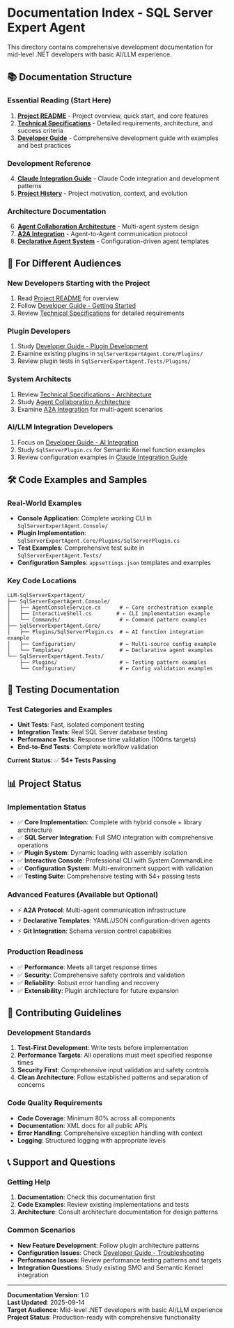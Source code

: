 # Documentation Index - SQL Server Expert Agent

This directory contains comprehensive development documentation for mid-level .NET developers with basic AI/LLM experience.

## 📚 Documentation Structure

### Essential Reading (Start Here)
1. **[Project README](../README.md)** - Project overview, quick start, and core features
2. **[Technical Specifications](specifications/technical-specifications.md)** - Detailed requirements, architecture, and success criteria
3. **[Developer Guide](development/developer-guide.md)** - Comprehensive development guide with examples and best practices

### Development Reference
4. **[Claude Integration Guide](development/claude-integration.md)** - Claude Code integration and development patterns
5. **[Project History](specifications/project-history.md)** - Project motivation, context, and evolution

### Architecture Documentation
6. **[Agent Collaboration Architecture](architecture/agent-collaboration-architecture.md)** - Multi-agent system design
7. **[A2A Integration](architecture/a2a-integration.md)** - Agent-to-Agent communication protocol
8. **[Declarative Agent System](architecture/declarative-agent-system.md)** - Configuration-driven agent templates

## 🎯 For Different Audiences

### **New Developers Starting with the Project**
1. Read [Project README](../README.md) for overview
2. Follow [Developer Guide - Getting Started](development/developer-guide.md#getting-started)
3. Review [Technical Specifications](specifications/technical-specifications.md) for detailed requirements

### **Plugin Developers**
1. Study [Developer Guide - Plugin Development](development/developer-guide.md#plugin-development)
2. Examine existing plugins in `SqlServerExpertAgent.Core/Plugins/`
3. Review plugin tests in `SqlServerExpertAgent.Tests/Plugins/`

### **System Architects**
1. Review [Technical Specifications - Architecture](specifications/technical-specifications.md#architecture-specifications)
2. Study [Agent Collaboration Architecture](architecture/agent-collaboration-architecture.md)
3. Examine [A2A Integration](architecture/a2a-integration.md) for multi-agent scenarios

### **AI/LLM Integration Developers**
1. Focus on [Developer Guide - AI Integration](development/developer-guide.md#ai-integration-with-semantic-kernel)
2. Study `SqlServerPlugin.cs` for Semantic Kernel function examples
3. Review configuration examples in [Claude Integration Guide](development/claude-integration.md)

## 🛠️ Code Examples and Samples

### Real-World Examples
- **Console Application**: Complete working CLI in `SqlServerExpertAgent.Console/`
- **Plugin Implementation**: `SqlServerExpertAgent.Core/Plugins/SqlServerPlugin.cs`
- **Test Examples**: Comprehensive test suite in `SqlServerExpertAgent.Tests/`
- **Configuration Samples**: `appsettings.json` templates and examples

### Key Code Locations
```
LLM-SqlServerExpertAgent/
├── SqlServerExpertAgent.Console/
│   ├── AgentConsoleService.cs      # ← Core orchestration example
│   ├── InteractiveShell.cs        # ← CLI implementation example
│   └── Commands/                   # ← Command pattern examples
├── SqlServerExpertAgent.Core/
│   ├── Plugins/SqlServerPlugin.cs  # ← AI function integration example
│   ├── Configuration/              # ← Multi-source config example
│   └── Templates/                  # ← Declarative agent examples
└── SqlServerExpertAgent.Tests/
    ├── Plugins/                    # ← Testing pattern examples
    └── Configuration/              # ← Config validation examples
```

## 🧪 Testing Documentation

### Test Categories and Examples
- **Unit Tests**: Fast, isolated component testing
- **Integration Tests**: Real SQL Server database testing  
- **Performance Tests**: Response time validation (100ms targets)
- **End-to-End Tests**: Complete workflow validation

**Current Status**: ✅ **54+ Tests Passing**

## 📊 Project Status

### Implementation Status
- ✅ **Core Implementation**: Complete with hybrid console + library architecture
- ✅ **SQL Server Integration**: Full SMO integration with comprehensive operations
- ✅ **Plugin System**: Dynamic loading with assembly isolation
- ✅ **Interactive Console**: Professional CLI with System.CommandLine
- ✅ **Configuration System**: Multi-environment support with validation
- ✅ **Testing Suite**: Comprehensive testing with 54+ passing tests

### Advanced Features (Available but Optional)
- ⚡ **A2A Protocol**: Multi-agent communication infrastructure
- ⚡ **Declarative Templates**: YAML/JSON configuration-driven agents
- ⚡ **Git Integration**: Schema version control capabilities

### Production Readiness
- ✅ **Performance**: Meets all target response times
- ✅ **Security**: Comprehensive safety controls and validation  
- ✅ **Reliability**: Robust error handling and recovery
- ✅ **Extensibility**: Plugin architecture for future expansion

## 🤝 Contributing Guidelines

### Development Standards
1. **Test-First Development**: Write tests before implementation
2. **Performance Targets**: All operations must meet specified response times
3. **Security First**: Comprehensive input validation and safety controls
4. **Clean Architecture**: Follow established patterns and separation of concerns

### Code Quality Requirements
- **Code Coverage**: Minimum 80% across all components
- **Documentation**: XML docs for all public APIs
- **Error Handling**: Comprehensive exception handling with context
- **Logging**: Structured logging with appropriate levels

## 📞 Support and Questions

### Getting Help
1. **Documentation**: Check this documentation first
2. **Code Examples**: Review existing implementations and tests
3. **Architecture**: Consult architecture documentation for design patterns

### Common Scenarios
- **New Feature Development**: Follow plugin architecture patterns
- **Configuration Issues**: Check [Developer Guide - Troubleshooting](development/developer-guide.md#troubleshooting)  
- **Performance Issues**: Review performance testing patterns and targets
- **Integration Questions**: Study existing SMO and Semantic Kernel integration

---

**Documentation Version**: 1.0  
**Last Updated**: 2025-09-14  
**Target Audience**: Mid-level .NET developers with basic AI/LLM experience  
**Project Status**: Production-ready with comprehensive functionality